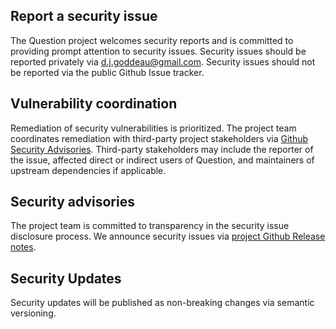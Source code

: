 ## Report a security issue

The Question project welcomes security reports and is committed to providing prompt attention to security issues. Security issues should be reported privately via [d.j.goddeau@gmail.com](mailto:d.j.goddeau@gmail.com). Security issues should not be reported via the public Github Issue tracker.

## Vulnerability coordination

Remediation of security vulnerabilities is prioritized. The project team coordinates remediation with third-party project stakeholders via [Github Security Advisories](https://help.github.com/en/github/managing-security-vulnerabilities/about-github-security-advisories). Third-party stakeholders may include the reporter of the issue, affected direct or indirect users of Question, and maintainers of upstream dependencies if applicable.

## Security advisories

The project team is committed to transparency in the security issue disclosure process. We announce security issues via [project Github Release notes](https://github.com/sevro/question/CHANGELOG.md).

## Security Updates

Security updates will be published as non-breaking changes via semantic versioning.
